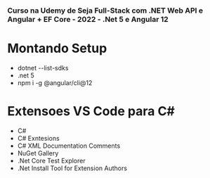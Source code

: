 ### Curso na Udemy de Seja Full-Stack com .NET Web API e Angular + EF Core - 2022 - .Net 5 e Angular 12

# Montando Setup
- dotnet --list-sdks
- .net 5
- npm i -g @angular/cli@12

# Extensoes VS Code para C#
- C#
- C# Exntesions 
- C# XML Documentation Comments
- NuGet Gallery
- .Net Core Test Explorer 
- .Net Install Tool for Extension Authors

